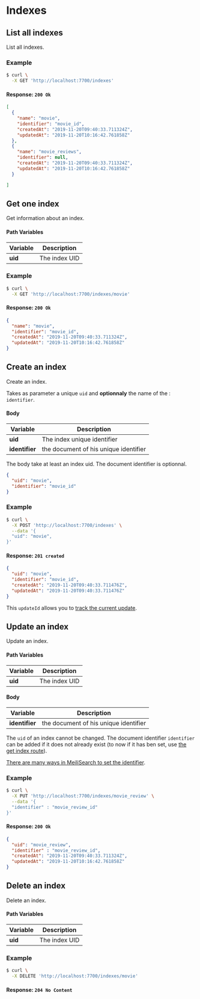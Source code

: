 # Indexes

## List all indexes

<RouteHighlighter method="GET" route="/indexes"/>

List all indexes.


### Example

```bash
$ curl \
  -X GET 'http://localhost:7700/indexes'
```

#### Response: `200 Ok`

```json
[
  {
    "name": "movie",
    "identifier": "movie_id",
    "createdAt": "2019-11-20T09:40:33.711324Z",
    "updatedAt": "2019-11-20T10:16:42.761858Z"
  },
  {
    "name": "movie_reviews",
    "identifier": null,
    "createdAt": "2019-11-20T09:40:33.711324Z",
    "updatedAt": "2019-11-20T10:16:42.761858Z"
  }

]
```

## Get one index

<RouteHighlighter method="GET" route="/indexes/:index"/>

Get information about an index.


#### Path Variables

| Variable  | Description           |
|-----------|-----------------------|
| **uid** | The index UID |

### Example

```bash
$ curl \
  -X GET 'http://localhost:7700/indexes/movie'
```

#### Response: `200 Ok`

```json
{
  "name": "movie",
  "identifier": "movie_id",
  "createdAt": "2019-11-20T09:40:33.711324Z",
  "updatedAt": "2019-11-20T10:16:42.761858Z"
}
```

## Create an index

<RouteHighlighter method="POST" route="/indexes"/>

Create an index.

Takes as parameter a unique `uid` and **optionnaly** the name of the <glossary word="document identifier"/>: `identifier`.

#### Body


| Variable  | Description           |
|-----------|-----------------------|
| **uid** | The index unique identifier |
| **identifier** | the document <glossary word="attribute" /> of his unique identifier |

The body take at least an index uid. The document identifier is optionnal.

```json
{
  "uid": "movie",
  "identifier": "movie_id"
}
```

### Example

```bash
$ curl \
  -X POST 'http://localhost:7700/indexes' \
  --data '{
  "uid": "movie",
}'
```

#### Response: `201 created`
```json
{
  "uid": "movie",
  "identifier": "movie_id",
  "createdAt": "2019-11-20T09:40:33.711476Z",
  "updatedAt": "2019-11-20T09:40:33.711476Z"
}
```

This `updateId` allows you to [track the current update](/references/updates.md).

## Update an index

<RouteHighlighter method="PUT" route="/indexes/:index"/>

Update an index.


#### Path Variables

| Variable  | Description           |
|-----------|-----------------------|
| **uid** | The index UID |


#### Body

| Variable          | Description           |
|-------------------|-----------------------|
| **identifier** | the document <glossary word="attribute" /> of his unique identifier |

The `uid` of an index cannot be changed. The document identifier `identifier` can be added if it does not already exist (to now if it has ben set, use [the get index route](/references/indexes.md#get-one-index)).

[There are many ways in MeiliSearch to set the identifier](/guides/main_concepts/documents.md#identifier).

### Example

```bash
$ curl \
  -X PUT 'http://localhost:7700/indexes/movie_review' \
  --data '{
  "identifier" : "movie_review_id"
}'
```

#### Response: `200 Ok`

```json
{
  "uid": "movie_review",
  "identifier" : "movie_review_id",
  "createdAt": "2019-11-20T09:40:33.711324Z",
  "updatedAt": "2019-11-20T10:16:42.761858Z"
}
```


## Delete an index

<RouteHighlighter method="DELETE" route="/indexes/:index"/>

Delete an index.


#### Path Variables

| Variable          | Description           |
|-------------------|-----------------------|
| **uid**         | The index UID        |

### Example

```bash
$ curl \
  -X DELETE 'http://localhost:7700/indexes/movie'
```

#### Response: `204 No Content`

